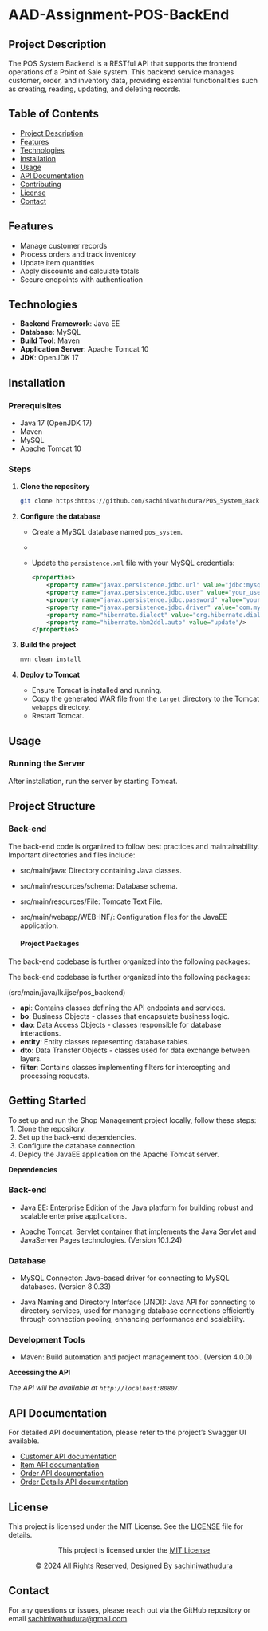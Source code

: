 # AAD-Assignment-POS-BackEnd

## Project Description
The POS System Backend is a RESTful API that supports the frontend operations of a Point of Sale system. This backend service manages customer, order, and inventory data, providing essential functionalities such as creating, reading, updating, and deleting records.

## Table of Contents
- [Project Description](#project-description)
- [Features](#features)
- [Technologies](#technologies)
- [Installation](#installation)
- [Usage](#usage)
- [API Documentation](#api-documentation)
- [Contributing](#contributing)
- [License](#license)
- [Contact](#contact)

## Features
- Manage customer records
- Process orders and track inventory
- Update item quantities
- Apply discounts and calculate totals
- Secure endpoints with authentication

## Technologies
- **Backend Framework**: Java EE
- **Database**: MySQL
- **Build Tool**: Maven
- **Application Server**: Apache Tomcat 10
- **JDK**: OpenJDK 17

## Installation

### Prerequisites
- Java 17 (OpenJDK 17)
- Maven
- MySQL
- Apache Tomcat 10


### Steps

1. **Clone the repository**
   ```bash
   git clone https:https://github.com/sachiniwathudura/POS_System_Backend_JakartaEE

2. **Configure the database**
    - Create a MySQL database named `pos_system`.
    -
    - Update the `persistence.xml` file with your MySQL credentials:

      ```xml
      <properties>
          <property name="javax.persistence.jdbc.url" value="jdbc:mysql://localhost:3306/pos_system"/>
          <property name="javax.persistence.jdbc.user" value="your_username"/>
          <property name="javax.persistence.jdbc.password" value="your_password"/>
          <property name="javax.persistence.jdbc.driver" value="com.mysql.cj.jdbc.Driver"/>
          <property name="hibernate.dialect" value="org.hibernate.dialect.MySQL8Dialect"/>
          <property name="hibernate.hbm2ddl.auto" value="update"/>
      </properties>
      ```



3. **Build the project**
   ```bash
   mvn clean install


4. **Deploy to Tomcat**

    - Ensure Tomcat is installed and running.
    - Copy the generated WAR file from the `target` directory to the Tomcat `webapps` directory.
    - Restart Tomcat.


## Usage
### Running the Server

After installation, run the server by starting Tomcat.

## Project Structure
### Back-end

The back-end code is organized to follow best practices and maintainability. Important directories and files include:

- src/main/java: Directory containing Java classes.
- src/main/resources/schema: Database schema.
- src/main/resources/File: Tomcate Text File.
- src/main/webapp/WEB-INF/: Configuration files for the JavaEE application.

  #### Project Packages
The back-end codebase is further organized into the following packages:

The back-end codebase is further organized into the following packages:

(src/main/java/lk.ijse/pos_backend)
- **api**: Contains classes defining the API endpoints and services.
- **bo**: Business Objects - classes that encapsulate business logic.
- **dao**: Data Access Objects - classes responsible for database interactions.
- **entity**: Entity classes representing database tables.
- **dto**: Data Transfer Objects - classes used for data exchange between layers.
- **filter**: Contains classes implementing filters for intercepting and processing requests.


## Getting Started

To set up and run the Shop Management project locally, follow these steps:
&nbsp;1. Clone the repository.  
&nbsp;2. Set up the back-end dependencies.  
&nbsp;3. Configure the database connection.  
&nbsp;4. Deploy the JavaEE application on the Apache Tomcat server.


**Dependencies**

### Back-end

* Java EE: Enterprise Edition of the Java platform for building robust and scalable enterprise applications.

* Apache Tomcat: Servlet container that implements the Java Servlet and JavaServer Pages technologies. (Version 10.1.24)

### Database

* MySQL Connector: Java-based driver for connecting to MySQL databases. (Version 8.0.33)

* Java Naming and Directory Interface (JNDI): Java API for connecting to directory services, used for managing database connections efficiently through connection pooling, enhancing performance and scalability.


### Development Tools

* Maven: Build automation and project management tool. (Version 4.0.0)


**Accessing the API**

*The API will be available at `http://localhost:8080/`.*


## API Documentation

For detailed API documentation, please refer to the project’s Swagger UI available.


- [Customer API documentation](https://documenter.getpostman.com/view/35386302/2sA3s1mrUH)
- [Item API documentation](https://documenter.getpostman.com/view/35386302/2sA3s1mrUK)
- [Order API documentation](https://documenter.getpostman.com/view/35386302/2sA3s1mrUM)
- [Order Details API documentation](https://documenter.getpostman.com/view/35386302/2sA3s1mrUN)



## License
This project is licensed under the MIT License. See the [LICENSE](LICENSE) file for details.

<div align="center">
    <p>This project is licensed under the <a href="LICENSE">MIT License</a></p>
    <p>© 2024 All Rights Reserved, Designed By <a href="https://github.com/sachiniwathudura">sachiniwathudura</a></p>
</div>

## Contact

For any questions or issues, please reach out via the GitHub repository or email [sachiniwathudura@gmail.com](mailto:sachiniwathudura@gmail.com).


